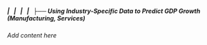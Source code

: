 ##### |   |   |   |   ├── Using Industry-Specific Data to Predict GDP Growth (Manufacturing, Services)

*Add content here*